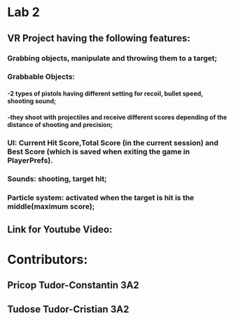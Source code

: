 # Lab 2 

## VR Project having the following features:

### Grabbing objects, manipulate and throwing them to a target;
### Grabbable Objects:
#### -2 types of pistols having different setting for recoil, bullet speed, shooting sound;
#### -they shoot with projectiles and receive different scores depending of the distance of shooting and precision;
### UI: Current Hit Score,Total Score (in the current session) and Best Score (which is saved when exiting the game in PlayerPrefs).
### Sounds: shooting, target hit;
### Particle system: activated when the target is hit is the middle(maximum score);

## Link for Youtube Video: 

# Contributors:

## Pricop Tudor-Constantin 3A2
## Tudose Tudor-Cristian 3A2
